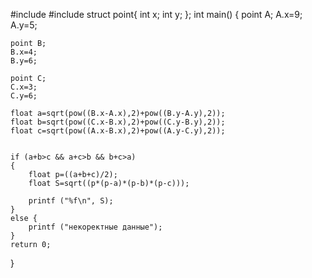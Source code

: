 #include <cmath>
#include <iostream>
struct point{
int x;
int y;
};
int main()
{
    point A;
    A.x=9;
    A.y=5;
    
    point B;
    B.x=4;
    B.y=6;
    
    point C;
    C.x=3;
    C.y=6;
    
    float a=sqrt(pow((B.x-A.x),2)+pow((B.y-A.y),2));
    float b=sqrt(pow((C.x-B.x),2)+pow((C.y-B.y),2));
    float c=sqrt(pow((A.x-B.x),2)+pow((A.y-C.y),2));
    
    
    if (a+b>c && a+c>b && b+c>a)
    {
        float p=((a+b+c)/2);
        float S=sqrt((p*(p-a)*(p-b)*(p-c)));
    
        printf ("%f\n", S);
    }
    else { 
        printf ("некоректные данные");
    }
    return 0;
}
